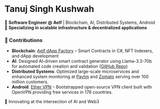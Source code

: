 # Tanuj Singh Kushwah  

🔹 **Software Engineer @ Aelf** | Blockchain, AI, Distributed Systems, Android  
🔹 **Specializing in scalable infrastructure & decentralized applications**  

### 🔧 Contributions  
- **Blockchain**: [Aelf dApp Factory](https://github.com/tanuj-aelf) – Smart Contracts in C#, NFT Indexers, and dApp development  
- **AI**: Designed AI-driven smart contract generator using Llama-3.3-70b for automated code creation and validation ([GitHub Repo](https://github.com/tanuj-aelf/aelf-code-generator))  
- **Distributed Systems**: Optimized large-scale microservices and enhanced system monitoring at [Paytm](https://paytm.com/) and [Zomato](https://www.zomato.com/) serving over 100 million customers.
- **Android**: [Ether VPN](https://play.google.com/store/apps/details?id=com.anonymous.ethervpn) – Bootstrapped open-source VPN client built with OpenVPN providing free services in 176 countries.

🚀 Innovating at the intersection of AI and Web3  
